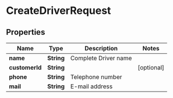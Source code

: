 

# CreateDriverRequest


## Properties

| Name | Type | Description | Notes |
|------------ | ------------- | ------------- | -------------|
|**name** | **String** | Complete Driver name |  |
|**customerId** | **String** |  |  [optional] |
|**phone** | **String** | Telephone number |  |
|**mail** | **String** | E-mail address |  |



